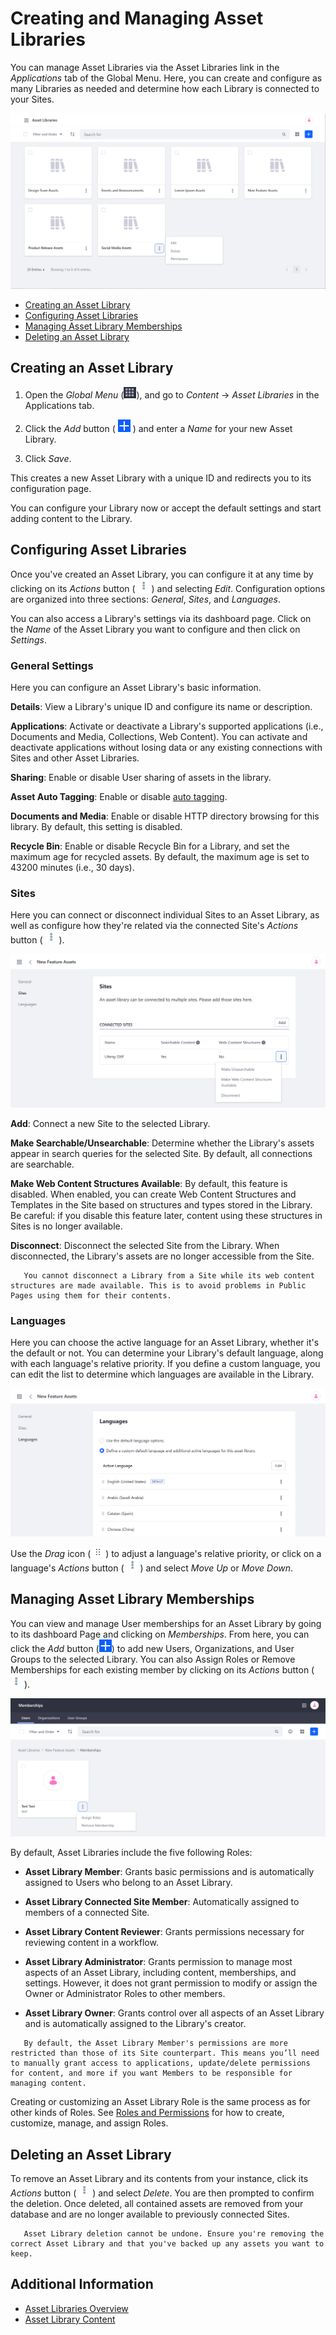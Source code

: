 # Creating and Managing Asset Libraries

You can manage Asset Libraries via the Asset Libraries link in the _Applications_ tab of the Global Menu. Here, you can create and configure as many Libraries as needed and determine how each Library is connected to your Sites.

![Create and manage Asset Libraries via the Asset Libraries Page in the Applications tab of the Global Menu.](./creating-and-managing-asset-libraries/images/01.png)

-   [Creating an Asset Library](#creating-an-asset-library)
-   [Configuring Asset Libraries](#configuring-asset-libraries)
-   [Managing Asset Library Memberships](#managing-asset-library-memberships)
-   [Deleting an Asset Library](#deleting-an-asset-library)

## Creating an Asset Library

1. Open the _Global Menu_ (![Global Menu](../../images/icon-applications-menu.png)), and go to _Content_ &rarr; _Asset Libraries_ in the Applications tab.

1. Click the _Add_ button ( ![Add button](../../images/icon-add.png) ) and enter a _Name_ for your new Asset Library.

1. Click _Save_.

This creates a new Asset Library with a unique ID and redirects you to its configuration page.

You can configure your Library now or accept the default settings and start adding content to the Library.

## Configuring Asset Libraries

Once you've created an Asset Library, you can configure it at any time by clicking on its _Actions_ button ( ![Actions button](../../images/icon-actions.png) ) and selecting _Edit_. Configuration options are organized into three sections: _General_, _Sites_, and _Languages_.

You can also access a Library's settings via its dashboard page. Click on the _Name_ of the Asset Library you want to configure and then click on _Settings_.

### General Settings

Here you can configure an Asset Library's basic information.

**Details**: View a Library's unique ID and configure its name or description.

**Applications**: Activate or deactivate a Library's supported applications (i.e., Documents and Media, Collections, Web Content). You can activate and deactivate applications without losing data or any existing connections with Sites and other Asset Libraries.

**Sharing**: Enable or disable User sharing of assets in the library.

**Asset Auto Tagging**: Enable or disable [auto tagging](../../content-authoring-and-management/tags-and-categories/auto_tagging.md).

**Documents and Media**: Enable or disable HTTP directory browsing for this library. By default, this setting is disabled.

**Recycle Bin**: Enable or disable Recycle Bin for a Library, and set the maximum age for recycled assets. By default, the maximum age is set to 43200 minutes (i.e., 30 days).

### Sites

Here you can connect or disconnect individual Sites to an Asset Library, as well as configure how they're related via the connected Site's _Actions_ button ( ![Actions button](../../images/icon-actions.png) ).

![Connect Sites to an Asset Library and configure their connection.](./creating-and-managing-asset-libraries/images/02.png)

**Add**: Connect a new Site to the selected Library.

**Make Searchable/Unsearchable**: Determine whether the Library's assets appear in search queries for the selected Site. By default, all connections are searchable.

**Make Web Content Structures Available**: By default, this feature is disabled. When enabled, you can create Web Content Structures and Templates in the Site based on structures and types stored in the Library. Be careful: if you disable this feature later, content using these structures in Sites is no longer available.

**Disconnect**: Disconnect the selected Site from the Library. When disconnected, the Library's assets are no longer accessible from the Site.

```important::
   You cannot disconnect a Library from a Site while its web content structures are made available. This is to avoid problems in Public Pages using them for their contents.
```

### Languages

Here you can choose the active language for an Asset Library, whether it's the default or not. You can determine your Library's default language, along with each language's relative priority. If you define a custom language, you can edit the list to determine which languages are available in the Library.

![Use your instance's default language options for an Asset Library, or define your own](./creating-and-managing-asset-libraries/images/03.png)

Use the _Drag_ icon ( ![Drag icon](../../images/icon-drag.png) ) to adjust a language's relative priority, or click on a language's _Actions_ button ( ![Actions button](../../images/icon-actions.png) ) and select _Move Up_ or _Move Down_.

## Managing Asset Library Memberships

You can view and manage User memberships for an Asset Library by going to its dashboard Page and clicking on _Memberships_. From here, you can click the _Add_ button (![Add button](../../images/icon-add.png)) to add new Users, Organizations, and User Groups to the selected Library. You can also Assign Roles or Remove Memberships for each existing member by clicking on its _Actions_ button ( ![Actions button](../../images/icon-actions.png) ).

![View an manage Asset Library memberships.](./creating-and-managing-asset-libraries/images/04.png)

By default, Asset Libraries include the five following Roles:

-   **Asset Library Member**: Grants basic permissions and is automatically assigned to Users who belong to an Asset Library.

-   **Asset Library Connected Site Member**: Automatically assigned to members of a connected Site.

-   **Asset Library Content Reviewer**: Grants permissions necessary for reviewing content in a workflow.

-   **Asset Library Administrator**: Grants permission to manage most aspects of an Asset Library, including content, memberships, and settings. However, it does not grant permission to modify or assign the Owner or Administrator Roles to other members.

-   **Asset Library Owner**: Grants control over all aspects of an Asset Library and is automatically assigned to the Library's creator.

```note::
   By default, the Asset Library Member's permissions are more restricted than those of its Site counterpart. This means you’ll need to manually grant access to applications, update/delete permissions for content, and more if you want Members to be responsible for managing content.
```

Creating or customizing an Asset Library Role is the same process as for other kinds of Roles. See [Roles and Permissions](../../users-and-permissions/roles_and_permissions.html) for how to create, customize, manage, and assign Roles.

## Deleting an Asset Library

To remove an Asset Library and its contents from your instance, click its _Actions_ button ( ![Actions button](../../images/icon-actions.png) ) and select _Delete_. You are then prompted to confirm the deletion. Once deleted, all contained assets are removed from your database and are no longer available to previously connected Sites.

```warning::
   Asset Library deletion cannot be undone. Ensure you're removing the correct Asset Library and that you've backed up any assets you want to keep.
```

## Additional Information

-   [Asset Libraries Overview](./asset-libraries-overview.md)
-   [Asset Library Content](./asset-library-content.md)
